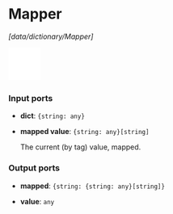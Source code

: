 # Mapper

_[data/dictionary/Mapper]_

![icon](</assets/icons/d1c7639e-bdd6-4846-b494-1c303a532da5.png>)

### Input ports

* __dict__: ` {string: any} `


* __mapped value__: ` {string: any}[string] `

    The current (by tag) value, mapped.<br>

### Output ports

* __mapped__: ` {string: {string: any}[string]} `


* __value__: ` any `


